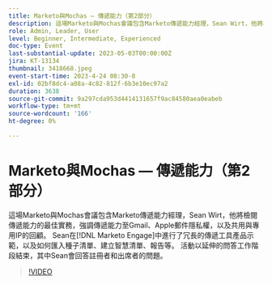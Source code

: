 ```yaml
---
title: Marketo與Mochas — 傳遞能力（第2部分）
description: 這場Marketo與Mochas會議包含Marketo傳遞能力經理，Sean Wirt，他將檢閱傳遞能力的最佳實務，強調傳遞能力至Gmail、Apple郵件隱私權，以及共用與專用IP的回顧。 Sean在 [!DNL Marketo Engage] 中進行了冗長的傳遞工具產品示範，以及如何匯入種子清單、建立智慧清單、報告等。 活動以延伸的問答工作階段結束，其中Sean會回答註冊者和出席者的問題。
role: Admin, Leader, User
level: Beginner, Intermediate, Experienced
doc-type: Event
last-substantial-update: 2023-05-03T00:00:00Z
jira: KT-13134
thumbnail: 3418668.jpeg
event-start-time: 2023-4-24 08:30-8
exl-id: 02bf8dc4-a08a-4c82-812f-6b3e10ec97a2
duration: 3638
source-git-commit: 9a297cda953d4414131657f9ac84580aea0eabeb
workflow-type: tm+mt
source-wordcount: '166'
ht-degree: 0%

---
```


# Marketo與Mochas — 傳遞能力（第2部分）

這場Marketo與Mochas會議包含Marketo傳遞能力經理，Sean Wirt，他將檢閱傳遞能力的最佳實務，強調傳遞能力至Gmail、Apple郵件隱私權，以及共用與專用IP的回顧。 Sean在[!DNL Marketo Engage]中進行了冗長的傳遞工具產品示範，以及如何匯入種子清單、建立智慧清單、報告等。 活動以延伸的問答工作階段結束，其中Sean會回答註冊者和出席者的問題。

>[!VIDEO](https://video.tv.adobe.com/v/3418668/?learn=on)
